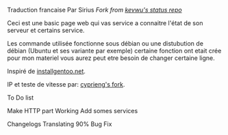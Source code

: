 Traduction francaise Par Sirius
*Fork from [kevwu's status repo](https://github.com/kevwu/status)*

Ceci est une basic page web qui vas service a connaitre l'état de son serveur et certains service.

Les commande utilisée fonctionne sous débian  ou une distubution de débian (Ubuntu et ses variante par exemple) certaine fonction ont etait crée pour mon materiel vous aurez peut etre besoin de changer certaine ligne.

Inspiré de [installgentoo.net](http://installgentoo.net).

IP et teste de vitesse par: [cyprieng's fork](https://github.com/cyprieng/status).

To Do list

Make HTTP part Working
Add somes services

Changelogs
Translating 90%
Bug Fix